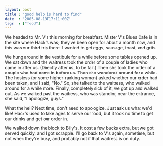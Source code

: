 ```yaml
---
layout: post
title : "good help is hard to find"
date  : "2005-08-13T17:11:00Z"
tags  : ["food"]
---
```

We headed to Mr. V's this morning for breakfast.  Mister V's Blues Cafe is in the site where Hack's was; they've been open for about a month now, and this was our third trip there.  I wanted to get eggs, sausage, toast, and grits.

We hung around in the vestibule for a while before some tables opened up.  We sat down and the waitress took the order of a couple of ladies who came in after us.  (Directly after us, to be fair.)  Then she took the order of a couple who had come in before us.  Then she wandered around for a while.  The hostess (or some higher-ranking woman) asked whether our order had been taken, and I said, "No."  So, she talked to the waitress, who walked around for a while more.  Finally, completely sick of it, we got up and walked out.  As we walked past the waitress, who was standing near the entrance, she said, "I apologize, guys."

What the hell?  Next time, don't need to apologize.  Just ask us what we'd like!  Hack's used to take ages to serve our food, but it took no time to get our drinks and get our order in.

We walked down the block to Billy's.  It cost a few bucks extra, but we got served quickly, and I got scrapple.  I'll go back to V's again, sometime, but not when they're busy, and probably not if that waitress is on duty. 
